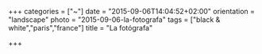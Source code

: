+++
categories = ["~"]
date = "2015-09-06T14:04:52+02:00"
orientation = "landscape"
photo = "2015-09-06-la-fotografa"
tags = ["black & white","paris","france"]
title = "La fotógrafa"

+++
